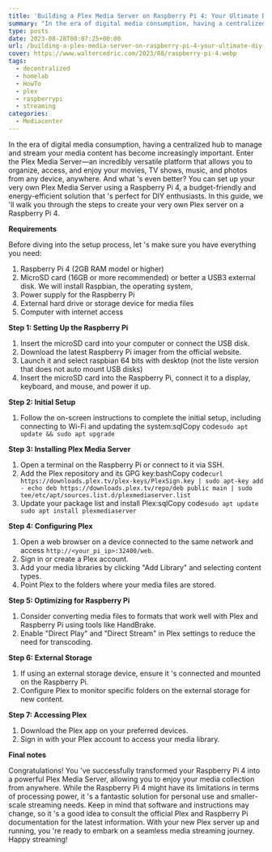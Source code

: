 ```yaml
---
title: 'Building a Plex Media Server on Raspberry Pi 4: Your Ultimate DIY Guide'
summary: "In the era of digital media consumption, having a centralized hub to manage and stream your media content has become increasingly important. Enter the Plex Media Server—an incredibly versatile platform that allows you to organize, access, and enjoy your movies, TV shows, music, and photos from any device, anywhere. And what 's even better? You can set up your very own Plex Media Server using a Raspberry Pi 4, a budget-friendly and energy-efficient solution that 's perfect for DIY enthusiasts. In this guide, we 'll walk you through the steps to create your very own Plex server on a Raspberry Pi 4."
type: posts
date: 2023-08-28T08:07:25+00:00
url: /building-a-plex-media-server-on-raspberry-pi-4-your-ultimate-diy-guide/
cover: https://www.waltercedric.com/2023/08/raspberry-pi-4.webp
tags:
  - decentralized
  - homelab
  - HowTo
  - plex
  - raspberrypi
  - streaming
categories:
  - Mediacenter
---
```

In the era of digital media consumption, having a centralized hub to manage and stream your media content has become increasingly important. Enter the Plex Media Server—an incredibly versatile platform that allows you to organize, access, and enjoy your movies, TV shows, music, and photos from any device, anywhere. And what 's even better? You can set up your very own Plex Media Server using a Raspberry Pi 4, a budget-friendly and energy-efficient solution that 's perfect for DIY enthusiasts. In this guide, we 'll walk you through the steps to create your very own Plex server on a Raspberry Pi 4.

**Requirements**

Before diving into the setup process, let 's make sure you have everything you need:

  1. Raspberry Pi 4 (2GB RAM model or higher)
  2. MicroSD card (16GB or more recommended) or better a USB3 external disk. We will install Raspbian, the operating system,
  3. Power supply for the Raspberry Pi
  4. External hard drive or storage device for media files
  5. Computer with internet access

**Step 1: Setting Up the Raspberry Pi**

  1. Insert the microSD card into your computer or connect the USB disk.
  2. Download the latest Raspberry Pi imager from the official website.
  3. Launch it and select raspbian 64 bits with desktop (not the liste version that does not auto mount USB disks)
  4. Insert the microSD card into the Raspberry Pi, connect it to a display, keyboard, and mouse, and power it up.

**Step 2: Initial Setup**

  1. Follow the on-screen instructions to complete the initial setup, including connecting to Wi-Fi and updating the system:sqlCopy code`sudo apt update && sudo apt upgrade`

**Step 3: Installing Plex Media Server**

  1. Open a terminal on the Raspberry Pi or connect to it via SSH.
  2. Add the Plex repository and its GPG key:bashCopy code`curl https://downloads.plex.tv/plex-keys/PlexSign.key | sudo apt-key add - echo deb https://downloads.plex.tv/repo/deb public main | sudo tee/etc/apt/sources.list.d/plexmediaserver.list`
  3. Update your package list and install Plex:sqlCopy code`sudo apt update sudo apt install plexmediaserver`

**Step 4: Configuring Plex**

  1. Open a web browser on a device connected to the same network and access `http://<your_pi_ip>:32400/web`.
  2. Sign in or create a Plex account.
  3. Add your media libraries by clicking "Add Library" and selecting content types.
  4. Point Plex to the folders where your media files are stored.

**Step 5: Optimizing for Raspberry Pi**

  1. Consider converting media files to formats that work well with Plex and Raspberry Pi using tools like HandBrake.
  2. Enable "Direct Play" and "Direct Stream" in Plex settings to reduce the need for transcoding.

**Step 6: External Storage**

  1. If using an external storage device, ensure it 's connected and mounted on the Raspberry Pi.
  2. Configure Plex to monitor specific folders on the external storage for new content.

**Step 7: Accessing Plex**

  1. Download the Plex app on your preferred devices.
  2. Sign in with your Plex account to access your media library.

**Final notes**

Congratulations! You 've successfully transformed your Raspberry Pi 4 into a powerful Plex Media Server, allowing you to enjoy your media collection from anywhere. While the Raspberry Pi 4 might have its limitations in terms of processing power, it 's a fantastic solution for personal use and smaller-scale streaming needs. Keep in mind that software and instructions may change, so it 's a good idea to consult the official Plex and Raspberry Pi documentation for the latest information. With your new Plex server up and running, you 're ready to embark on a seamless media streaming journey. Happy streaming!
